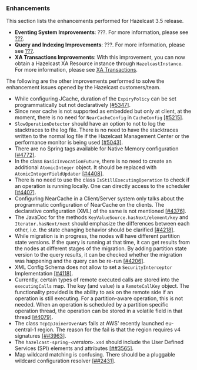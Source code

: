 
### Enhancements

This section lists the enhancements performed for Hazelcast 3.5 release.

- **Eventing System Improvements**: ???. For more information, please see [???](#???).
- **Query and Indexing Improvements**: ???. For more information, please see [???](#???).
- **XA Transactions Improvements**: With this improvement, you can now obtain a Hazelcast XA Resource instance through `HazelcastInstance`. For more information, please see [XA Transactions](#xa-transactions).
 

The following are the other improvements performed to solve the enhancement issues opened by the Hazelcast customers/team.
 
- While configuring JCache, duration of the `ExpiryPolicy` can be set programmatically but not declaratively [[#5347]](https://github.com/hazelcast/hazelcast/issues/5347).
- Since near cache is not supported as embedded but only at client, at the moment, there is no need for `NearCacheConfig` in `CacheConfig` [[#5215]](https://github.com/hazelcast/hazelcast/issues/5215).
- `SlowOperationDetector` should have an option to not to log the stacktraces to the log file. There is no need to have the stacktraces written to the normal log file if the Hazelcast Management Center or the performance monitor is being used [[#5043]](https://github.com/hazelcast/hazelcast/issues/5043).
- There are no Spring tags available for Native Memory configuration [[#4772]](https://github.com/hazelcast/hazelcast/issues/4772).
- In the class `BasicInvocationFuture`, there is no need to create an additional `AtomicInteger` object. It should be
replaced with `AtomicIntegerFieldUpdater` [[#4408]](https://github.com/hazelcast/hazelcast/issues/4408).
- There is no need to use the class `IsStillExecutingOperation` to check if an operation is running locally. One
can directly access to the scheduler [[#4407]](https://github.com/hazelcast/hazelcast/issues/4407).
- Configuring NearCache in a Client/Server system only talks about the programmatic configuration of NearCache on
the clients. The declarative configuration (XML) of the same is not
mentioned [[#4376]](https://github.com/hazelcast/hazelcast/issues/4376).
- The JavaDoc for the methods `KeyValueSource.hasNext/element/key` and `Iterator.hasNext/next` should emphasize
the differences between each other, i.e. the state changing behavior should be
clarified [[#4218]](https://github.com/hazelcast/hazelcast/issues/4218).
- While migration is in progress, the nodes will have different partition state versions. If the query is running
at that time, it can get results from the nodes at different stages of the migration. By adding partition state
version to the query results, it can be checked whether the migration was happening and the query can be
re-run [[#4206]](https://github.com/hazelcast/hazelcast/issues/4206).
- XML Config Schema does not allow to set a `SecurityInterceptor`
Implementation [[#4118]](https://github.com/hazelcast/hazelcast/issues/4118).
- Currently, certain types of remote executed calls are stored into the `executingCalls` map. The key
(and value) is a `RemoteCallKey` object. The functionality provided is the ability to ask on the remote side
if an operation is still executing. For a partition-aware operation, this is not needed. When an operation is
scheduled by a partition specific operation thread, the operation can be stored in a volatile field in that
thread [[#4079]](https://github.com/hazelcast/hazelcast/issues/4079).
- The class `TcpIpJoinerOverAWS` fails at AWS' recently launched eu-central-1 region. The reason for the fail is
that the region requires v4 signatures [[##3963]](https://github.com/hazelcast/hazelcast/issues/3963).
- The `hazelcast-spring-<`*version*`>.xsd` should include the User Defined Services (SPI) elements and
attributes [[##3565]](https://github.com/hazelcast/hazelcast/issues/3565).
- Map wildcard matching is confusing. There should be a pluggable wildcard configuration
resolver [[##2431]](https://github.com/hazelcast/hazelcast/issues/2431).

